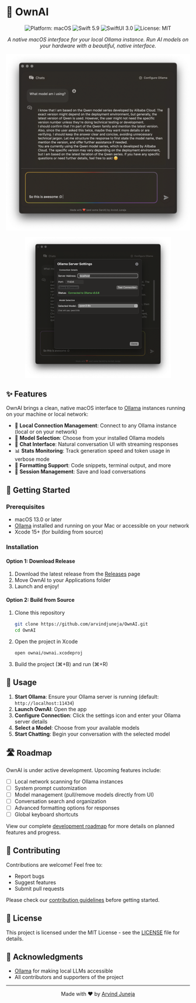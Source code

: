 # 🧠 OwnAI

<p align="center">
  <img src="https://img.shields.io/badge/Platform-macOS-blue?style=flat&logo=apple" alt="Platform: macOS"/>
  <img src="https://img.shields.io/badge/Swift-5.9-orange?style=flat&logo=swift" alt="Swift 5.9"/>
  <img src="https://img.shields.io/badge/SwiftUI-3.0-blue?style=flat&logo=swift" alt="SwiftUI 3.0"/>
  <img src="https://img.shields.io/badge/License-MIT-green.svg" alt="License: MIT"/>
</p>

<p align="center">
  <i>A native macOS interface for your local Ollama instance. Run AI models on your hardware with a beautiful, native interface.</i>
</p>

<p align="center">
  <img src="assets/main.png" width="720" alt="OwnAI Main Interface"/>
</p>

<p align="center">
  <img src="assets/pickmodel.png" width="400" alt="OwnAI Model Selection"/>
</p>

## ✨ Features

OwnAI brings a clean, native macOS interface to [Ollama](https://ollama.ai) instances running on your machine or local network:

- 🔌 **Local Connection Management**: Connect to any Ollama instance (local or on your network)
- 🤖 **Model Selection**: Choose from your installed Ollama models
- 💬 **Chat Interface**: Natural conversation UI with streaming responses
- 📊 **Stats Monitoring**: Track generation speed and token usage in verbose mode
- 📝 **Formatting Support**: Code snippets, terminal output, and more
- 💾 **Session Management**: Save and load conversations

## 🚀 Getting Started

### Prerequisites

- macOS 13.0 or later
- [Ollama](https://ollama.ai) installed and running on your Mac or accessible on your network
- Xcode 15+ (for building from source)

### Installation

#### Option 1: Download Release
1. Download the latest release from the [Releases](https://github.com/arvindjuneja/OwnAI/releases) page
2. Move OwnAI to your Applications folder
3. Launch and enjoy!

#### Option 2: Build from Source
1. Clone this repository
   ```bash
   git clone https://github.com/arvindjuneja/OwnAI.git
   cd OwnAI
   ```
2. Open the project in Xcode
   ```bash
   open ownai/ownai.xcodeproj
   ```
3. Build the project (⌘+B) and run (⌘+R)

## 🔧 Usage

1. **Start Ollama**: Ensure your Ollama server is running (default: `http://localhost:11434`)
2. **Launch OwnAI**: Open the app
3. **Configure Connection**: Click the settings icon and enter your Ollama server details
4. **Select a Model**: Choose from your available models
5. **Start Chatting**: Begin your conversation with the selected model

## 🛣️ Roadmap

OwnAI is under active development. Upcoming features include:

- [ ] Local network scanning for Ollama instances
- [ ] System prompt customization
- [ ] Model management (pull/remove models directly from UI)
- [ ] Conversation search and organization
- [ ] Advanced formatting options for responses
- [ ] Global keyboard shortcuts

View our complete [development roadmap](roadmap.md) for more details on planned features and progress.

## 🤝 Contributing

Contributions are welcome! Feel free to:

- Report bugs
- Suggest features
- Submit pull requests

Please check our [contribution guidelines](CONTRIBUTING.md) before getting started.

## 📝 License

This project is licensed under the MIT License - see the [LICENSE](LICENSE) file for details.

## 🙏 Acknowledgments

- [Ollama](https://ollama.ai) for making local LLMs accessible
- All contributors and supporters of the project

---

<p align="center">
  Made with ❤️ by <a href="https://github.com/arvindjuneja">Arvind Juneja</a>
</p> 